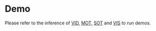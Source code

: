 # Demo

Please refer to the inference of [VID](../docs/en/quick_run.md#inference-vid-models), [MOT](../docs/en/quick_run.md#inference-motvis-models), [SOT](../docs/en/quick_run.md#inference-sot-models) and [VIS](../docs/en/quick_run.md#inference-motvis-models) to run demos.
